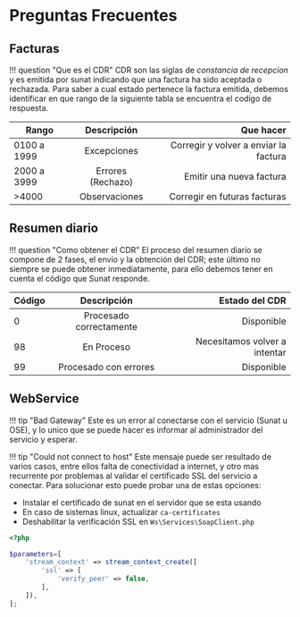 # Preguntas Frecuentes

## Facturas

!!! question "Que es el CDR"
CDR son las siglas de _constancia de recepcion_ y es emitida por sunat indicando que una factura ha sido aceptada o rechazada. Para saber a cual estado pertenece la factura emitida, debemos identificar en que rango de la siguiente tabla se encuentra el codigo de respuesta.

| Rango       |      Descripción      |  Que hacer                            |
|-------------|:---------------------:|--------------------------------------:|
| 0100 a 1999 | Excepciones           | Corregir y volver a enviar la factura |
| 2000 a 3999 | Errores (Rechazo)     | Emitir una nueva factura              |
| >4000       | Observaciones         | Corregir en futuras facturas          |

## Resumen diario

!!! question "Como obtener el CDR"
El proceso del resumen diario se compone de 2 fases, el envío y la obtención del CDR; este último no siempre se puede obtener inmediatamente, para ello debemos tener en cuenta el código que Sunat responde.

| Código    |      Descripción         |  Estado del CDR               |
|-----------|:------------------------:|------------------------------:|
| 0         | Procesado correctamente  | Disponible                    |
| 98        | En Proceso               | Necesitamos volver a intentar |
| 99        | Procesado con errores    | Disponible                    |

## WebService

!!! tip "Bad Gateway"
Este es un error al conectarse con el servicio (Sunat u OSE), y lo unico que se puede hacer es informar al administrador del servicio y esperar.

!!! tip "Could not connect to host"
Este mensaje puede ser resultado de varios casos, entre ellos falta de conectividad a internet, y otro mas recurrente por problemas al validar el certificado SSL del servicio a conectar.
Para solucionar esto puede probar una de estas opciones:   
- Instalar el certificado de sunat en el servidor que se esta usando   
- En caso de sistemas linux, actualizar `ca-certificates`   
- Deshabilitar la verificación SSL en `Ws\Services\SoapClient.php`
```php
<?php

$parameters=[
    'stream_context' => stream_context_create([
        'ssl' => [
            'verify_peer' => false,
        ],
    ]),
];
```